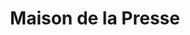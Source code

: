 ---
title: "Maison de la Presse"
url: /salins-les-bains/maison-de-la-presse/
shop: marchand de journaux
---
